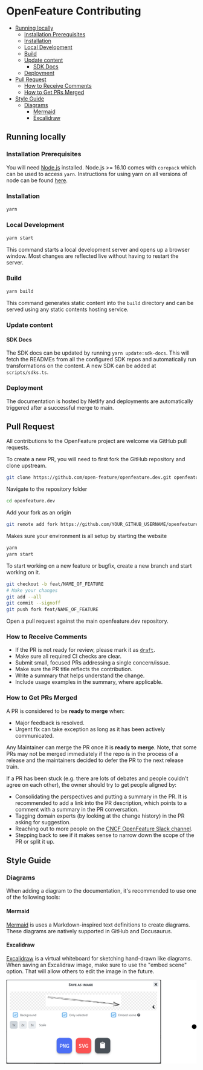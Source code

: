 

# OpenFeature Contributing <!-- omit in toc -->

- [Running locally](#running-locally)
  - [Installation Prerequisites](#installation-prerequisites)
  - [Installation](#installation)
  - [Local Development](#local-development)
  - [Build](#build)
  - [Update content](#update-content)
    - [SDK Docs](#sdk-docs)
  - [Deployment](#deployment)
- [Pull Request](#pull-request)
  - [How to Receive Comments](#how-to-receive-comments)
  - [How to Get PRs Merged](#how-to-get-prs-merged)
- [Style Guide](#style-guide)
  - [Diagrams](#diagrams)
    - [Mermaid](#mermaid)
    - [Excalidraw](#excalidraw)

## Running locally

### Installation Prerequisites

You will need [Node.js](https://nodejs.org/en/download) installed.
Node.js >= 16.10 comes with `corepack` which can be used to access `yarn`.
Instructions for using yarn on all versions of node can be found [here](https://yarnpkg.com/getting-started/install).

### Installation

```sh
yarn
```

### Local Development

```sh
yarn start
```

This command starts a local development server and opens up a browser window. Most changes are reflected live without having to restart the server.

### Build

```sh
yarn build
```

This command generates static content into the `build` directory and can be served using any static contents hosting service.

### Update content

#### SDK Docs

The SDK docs can be updated by running `yarn update:sdk-docs`.
This will fetch the READMEs from all the configured SDK repos and automatically run transformations on the content.
A new SDK can be added at `scripts/sdks.ts`.

### Deployment

The documentation is hosted by Netlify and deployments are automatically triggered after a successful merge to main.

## Pull Request

All contributions to the OpenFeature project are welcome via GitHub pull requests.

To create a new PR, you will need to first fork the GitHub repository and clone upstream.

```bash
git clone https://github.com/open-feature/openfeature.dev.git openfeature.dev
```

Navigate to the repository folder

```bash
cd openfeature.dev
```

Add your fork as an origin

```bash
git remote add fork https://github.com/YOUR_GITHUB_USERNAME/openfeature.dev.git
```

Makes sure your environment is all setup by starting the website

```bash
yarn
yarn start
```

To start working on a new feature or bugfix, create a new branch and start working on it.

```bash
git checkout -b feat/NAME_OF_FEATURE
# Make your changes
git add --all
git commit --signoff
git push fork feat/NAME_OF_FEATURE
```

Open a pull request against the main openfeature.dev repository.

### How to Receive Comments

- If the PR is not ready for review, please mark it as
  [`draft`](https://github.blog/2019-02-14-introducing-draft-pull-requests/).
- Make sure all required CI checks are clear.
- Submit small, focused PRs addressing a single concern/issue.
- Make sure the PR title reflects the contribution.
- Write a summary that helps understand the change.
- Include usage examples in the summary, where applicable.

### How to Get PRs Merged

A PR is considered to be **ready to merge** when:

- Major feedback is resolved.
- Urgent fix can take exception as long as it has been actively communicated.

Any Maintainer can merge the PR once it is **ready to merge**. Note, that some
PRs may not be merged immediately if the repo is in the process of a release and
the maintainers decided to defer the PR to the next release train.

If a PR has been stuck (e.g. there are lots of debates and people couldn't agree
on each other), the owner should try to get people aligned by:

- Consolidating the perspectives and putting a summary in the PR. It is
  recommended to add a link into the PR description, which points to a comment
  with a summary in the PR conversation.
- Tagging domain experts (by looking at the change history) in the PR asking
  for suggestion.
- Reaching out to more people on the [CNCF OpenFeature Slack channel](https://cloud-native.slack.com/archives/C0344AANLA1).
- Stepping back to see if it makes sense to narrow down the scope of the PR or
  split it up.

## Style Guide

### Diagrams

When adding a diagram to the documentation, it's recommended to use one of the following tools:

#### Mermaid

[Mermaid](https://mermaid-js.github.io/) is uses a Markdown-inspired text definitions to create diagrams. These diagrams are natively supported in GitHub and Docusaurus.

#### Excalidraw

[Excalidraw](https://excalidraw.com/) is a virtual whiteboard for sketching hand-drawn like diagrams. When saving an Excalidraw image, make sure to use the "embed scene" option. That will allow others to edit the image in the future.

![Excalidraw Embed Scene](./static/img/excalidraw-embed-scene.png)

